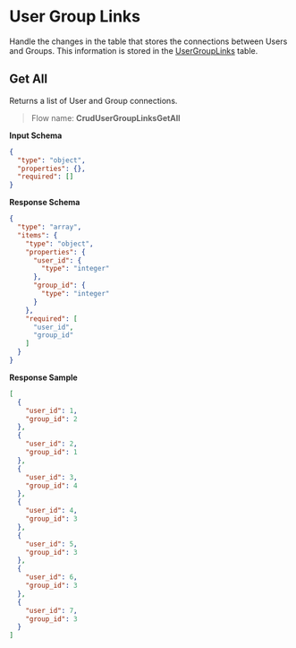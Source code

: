 # User Group Links

Handle the changes in the table that stores the connections between Users and
Groups. This information is stored in
the [UserGroupLinks](TableUserGroupLinks.md) table.

## Get All

Returns a list of User and Group connections.

> Flow name: **CrudUserGroupLinksGetAll**

**Input Schema**

```json
{
  "type": "object",
  "properties": {},
  "required": []
}
```

**Response Schema**

```json
{
  "type": "array",
  "items": {
    "type": "object",
    "properties": {
      "user_id": {
        "type": "integer"
      },
      "group_id": {
        "type": "integer"
      }
    },
    "required": [
      "user_id",
      "group_id"
    ]
  }
}
```

**Response Sample**

```json
[
  {
    "user_id": 1,
    "group_id": 2
  },
  {
    "user_id": 2,
    "group_id": 1
  },
  {
    "user_id": 3,
    "group_id": 4
  },
  {
    "user_id": 4,
    "group_id": 3
  },
  {
    "user_id": 5,
    "group_id": 3
  },
  {
    "user_id": 6,
    "group_id": 3
  },
  {
    "user_id": 7,
    "group_id": 3
  }
]
```